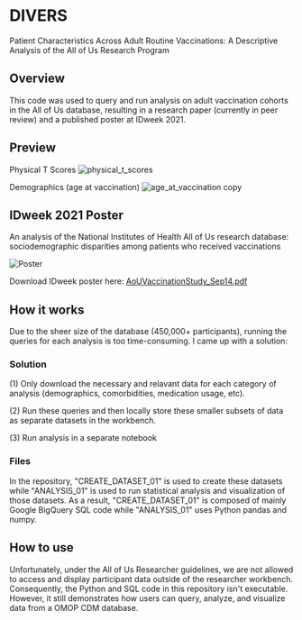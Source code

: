 # DIVERS
Patient Characteristics Across Adult Routine Vaccinations: A Descriptive Analysis of the All of Us Research Program

## Overview
This code was used to query and run analysis on adult vaccination cohorts in the All of Us database, resulting in a research paper (currently in peer review) and a published poster at IDweek 2021.

## Preview
Physical T Scores
![physical_t_scores](https://user-images.githubusercontent.com/17485488/143497405-b4f9f45d-1629-4f60-8bc2-ccce311c1d89.png)

Demographics (age at vaccination)
![age_at_vaccination copy](https://user-images.githubusercontent.com/17485488/143497453-21127d41-1653-4842-9c76-ce89a546bcfd.png)


## IDweek 2021 Poster
 An analysis of the National Institutes of Health All of Us research database: sociodemographic disparities among patients who received vaccinations
 
 ![Poster](https://user-images.githubusercontent.com/17485488/143495625-09d4c81a-1c0a-461c-9219-6d22788968fe.jpeg)

 
Download IDweek poster here: [AoUVaccinationStudy_Sep14.pdf](https://github.com/stanleyjia/DIVERS/files/7605047/AoUVaccinationStudy_Sep14.pdf)


## How it works
Due to the sheer size of the database (450,000+ participants), running the queries for each analysis is too time-consuming. I came up with a solution: 

### Solution
(1) Only download the necessary and relavant data for each category of analysis (demographics, comorbidities, medication usage, etc). 

(2) Run these queries and then locally store these smaller subsets of data as separate datasets in the workbench. 

(3) Run analysis in a separate notebook 

### Files
In the repository, "CREATE_DATASET_01" is used to create these datasets while "ANALYSIS_01" is used to run statistical analysis and visualization of those datasets. As a result, "CREATE_DATASET_01" is composed of mainly Google BigQuery SQL code while "ANALYSIS_01" uses Python pandas and numpy.


## How to use
Unfortunately, under the All of Us Researcher guidelines, we are not allowed to access and display participant data outside of the researcher workbench. Consequently, the Python and SQL code in this repository isn't executable. However, it still demonstrates how users can query, analyze, and visualize data from a OMOP CDM database.
